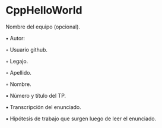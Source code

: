 # CppHelloWorld


Nombre del equipo (opcional).


• Autor:

  ◦ Usuario github.
  
  ◦ Legajo.
  
  ◦ Apellido.
  
  ◦ Nombre.
  
  
• Número y título del TP.

• Transcripción del enunciado.

• Hipótesis de trabajo que surgen luego de leer el enunciado.
